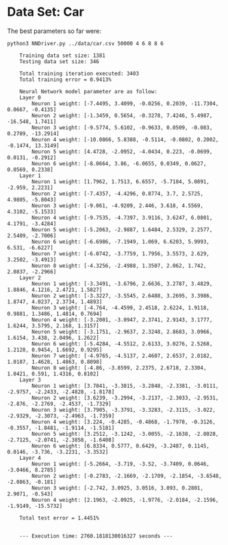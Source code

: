 # Data Set: Car

The best parameters so far were:

    python3 NNDriver.py ../data/car.csv 50000 4 6 8 8 6

        Training data set size: 1381
        Testing data set size: 346

        Total training iteration executed: 3403
        Total training error = 0.9413%

        Neural Network model parameter are as follow:
        Layer 0
            Neuron 1 weight: [-7.4495, 3.4099, -0.0256, 0.2039, -11.7304, 0.0667, -0.4135]
            Neuron 2 weight: [-1.3459, 0.5654, -0.3278, 7.4246, 5.4987, -16.548, 1.7411]
            Neuron 3 weight: [-9.5774, 5.6102, -0.9633, 0.0509, -0.083, 0.2789, -13.2914]
            Neuron 4 weight: [-10.0866, 5.8388, -0.5114, -0.0802, 0.2002, -0.1474, 13.3149]
            Neuron 5 weight: [4.4728, -2.0952, -4.0434, 0.223, -0.0699, 0.0131, -0.2912]
            Neuron 6 weight: [-8.0664, 3.86, -6.0655, 0.0349, 0.0627, 0.0569, 0.2338]
        Layer 1
            Neuron 1 weight: [1.7962, 1.7513, 6.6557, -5.7184, 5.0891, -2.959, 2.2231]
            Neuron 2 weight: [-7.4357, -4.4296, 0.8774, 3.7, 2.5725, 4.9805, -5.8043]
            Neuron 3 weight: [-9.061, -4.9209, 2.446, 3.618, 4.5569, 4.3102, -5.1533]
            Neuron 4 weight: [-9.7535, -4.7397, 3.9116, 3.6247, 6.0801, 4.1791, -3.4284]
            Neuron 5 weight: [-5.2063, -2.9887, 1.6484, 2.5329, 2.2577, 2.5409, -2.7006]
            Neuron 6 weight: [-6.6986, -7.1949, 1.069, 6.6203, 5.9993, 6.531, -6.6227]
            Neuron 7 weight: [-6.0742, -3.7759, 1.7956, 3.5573, 2.629, 3.2502, -3.4913]
            Neuron 8 weight: [-4.3256, -2.4988, 1.3507, 2.062, 1.742, 2.0837, -2.2966]
        Layer 2
            Neuron 1 weight: [-3.3491, -3.6796, 2.6636, 3.2787, 3.4829, 1.8846, 4.1216, 2.4721, 1.5827]
            Neuron 2 weight: [-3.3227, -3.5545, 2.6488, 3.2695, 3.3986, 1.8747, 4.0237, 2.3734, 1.4893]
            Neuron 3 weight: [-4.764, -4.4599, 2.4518, 2.6224, 1.9118, 0.9881, 1.3486, 1.4814, 0.7694]
            Neuron 4 weight: [-3.2001, -3.0947, 2.3741, 2.9143, 3.1777, 1.6244, 3.5795, 2.168, 1.3157]
            Neuron 5 weight: [-3.1751, -2.9637, 2.3248, 2.8683, 3.0966, 1.6154, 3.438, 2.0496, 1.2622]
            Neuron 6 weight: [-5.4284, -4.5512, 2.6133, 3.0276, 2.5268, 1.2128, 0.9454, 1.6692, 0.9295]
            Neuron 7 weight: [-4.9765, -4.5137, 2.4607, 2.6537, 2.0182, 1.0187, 1.4628, 1.4863, 0.8098]
            Neuron 8 weight: [-4.86, -3.8599, 2.2375, 2.6718, 2.3304, 1.0421, 0.591, 1.4316, 0.8102]
        Layer 3
            Neuron 1 weight: [3.7841, -3.3815, -3.2848, -2.3381, -3.0111, -2.9757, -2.2433, -2.4828, -1.8178]
            Neuron 2 weight: [3.6239, -3.2994, -3.2137, -2.3033, -2.9531, -2.876, -2.2769, -2.4537, -1.7329]
            Neuron 3 weight: [3.7905, -3.3791, -3.3283, -2.3115, -3.022, -2.9329, -2.3073, -2.4963, -1.7359]
            Neuron 4 weight: [3.224, -0.4285, -0.4868, -1.7978, -0.3126, -0.3557, -1.8481, -1.9114, -1.5181]
            Neuron 5 weight: [3.2512, -3.1242, -3.0055, -2.1638, -2.8028, -2.7125, -2.0741, -2.3858, -1.6408]
            Neuron 6 weight: [6.8334, 0.5777, 0.6429, -3.2487, 0.1145, 0.0146, -3.736, -3.2231, -3.3532]
        Layer 4
            Neuron 1 weight: [-5.2664, -3.719, -3.52, -3.7409, 0.0646, -3.0466, 8.2785]
            Neuron 2 weight: [-0.2783, -2.1669, -2.1709, -2.1854, -3.6548, -2.0863, -0.181]
            Neuron 3 weight: [-2.742, 3.0925, 3.0516, 3.093, 0.2801, 2.9071, -0.543]
            Neuron 4 weight: [2.1963, -2.0925, -1.9776, -2.0184, -2.1596, -1.9149, -15.5732]

        Total test error = 1.4451%


        --- Execution time: 2760.1818130016327 seconds ---